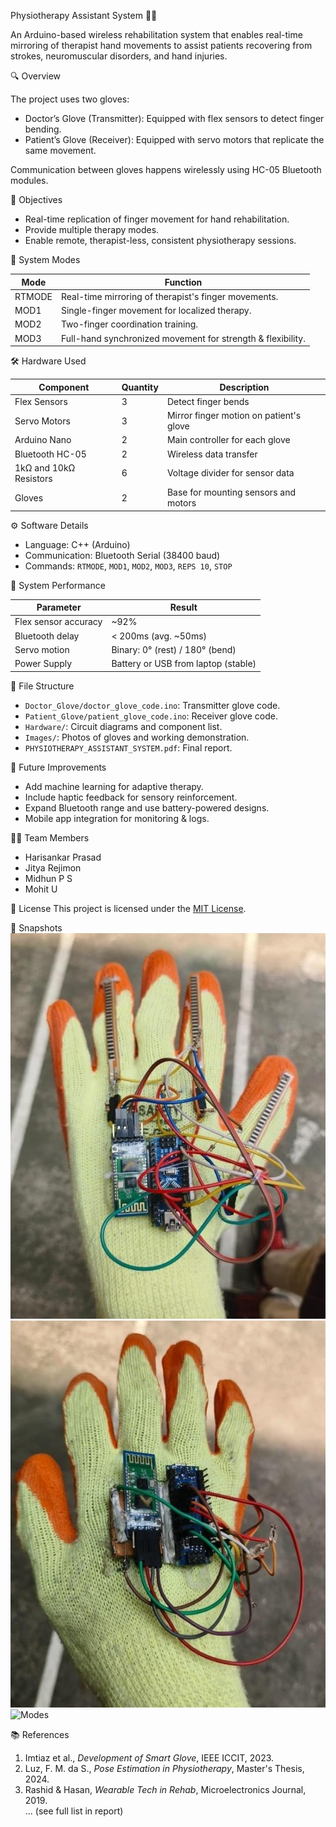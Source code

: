 Physiotherapy Assistant System 🧤🤖

An Arduino-based wireless rehabilitation system that enables real-time mirroring of therapist hand movements to assist patients recovering from strokes, neuromuscular disorders, and hand injuries.

🔍 Overview

The project uses two gloves:
- Doctor’s Glove (Transmitter): Equipped with flex sensors to detect finger bending.
- Patient’s Glove (Receiver): Equipped with servo motors that replicate the same movement.

Communication between gloves happens wirelessly using HC-05 Bluetooth modules.

🎯 Objectives
- Real-time replication of finger movement for hand rehabilitation.
- Provide multiple therapy modes.
- Enable remote, therapist-less, consistent physiotherapy sessions.

🧠 System Modes

| Mode      | Function                                                                 |
|-----------|--------------------------------------------------------------------------|
| RTMODE    | Real-time mirroring of therapist's finger movements.                     |
| MOD1      | Single-finger movement for localized therapy.                            |
| MOD2      | Two-finger coordination training.                                        |
| MOD3      | Full-hand synchronized movement for strength & flexibility.              |


🛠️ Hardware Used

| Component             | Quantity | Description                                     |
|-----------------------|----------|-------------------------------------------------|
| Flex Sensors          | 3        | Detect finger bends                             |
| Servo Motors          | 3        | Mirror finger motion on patient's glove         |
| Arduino Nano          | 2        | Main controller for each glove                  |
| Bluetooth HC-05       | 2        | Wireless data transfer                          |
| 1kΩ and 10kΩ Resistors| 6        | Voltage divider for sensor data                 |
| Gloves                | 2        | Base for mounting sensors and motors            |

⚙️ Software Details

- Language: C++ (Arduino)
- Communication: Bluetooth Serial (38400 baud)
- Commands: `RTMODE`, `MOD1`, `MOD2`, `MOD3`, `REPS 10`, `STOP`

🧪 System Performance

| Parameter            | Result                                |
|----------------------|---------------------------------------|
| Flex sensor accuracy | ~92%                                  |
| Bluetooth delay      | < 200ms (avg. ~50ms)                  |
| Servo motion         | Binary: 0° (rest) / 180° (bend)       |
| Power Supply         | Battery or USB from laptop (stable)   |

📂 File Structure

- `Doctor_Glove/doctor_glove_code.ino`: Transmitter glove code.
- `Patient_Glove/patient_glove_code.ino`: Receiver glove code.
- `Hardware/`: Circuit diagrams and component list.
- `Images/`: Photos of gloves and working demonstration.
- `PHYSIOTHERAPY_ASSISTANT_SYSTEM.pdf`: Final report.

🧩 Future Improvements
- Add machine learning for adaptive therapy.
- Include haptic feedback for sensory reinforcement.
- Expand Bluetooth range and use battery-powered designs.
- Mobile app integration for monitoring & logs.

🧑‍💻 Team Members

- Harisankar Prasad
- Jitya Rejimon 
- Midhun P S
- Mohit U 

📄 License
This project is licensed under the [MIT License](LICENSE).

📸 Snapshots
![Doctor's Glove](Images/doctors_glove.jpg)
![Patient's Glove](Images/patients_glove.jpg)
![Modes](Images/working_modes.jpg)

📚 References
1. Imtiaz et al., *Development of Smart Glove*, IEEE ICCIT, 2023.  
2. Luz, F. M. da S., *Pose Estimation in Physiotherapy*, Master's Thesis, 2024.  
3. Rashid & Hasan, *Wearable Tech in Rehab*, Microelectronics Journal, 2019.  
...
(see full list in report)

